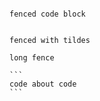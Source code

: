 ```

fenced code block

```

~~~

fenced with tildes

~~~

``````````
long fence

```
code about code
```

``````````